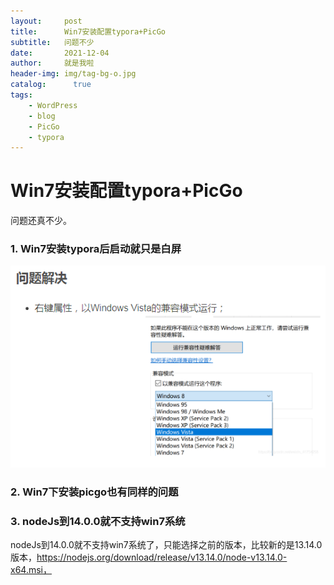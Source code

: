 ```yaml
---
layout:     post
title:      Win7安装配置typora+PicGo
subtitle:   问题不少
date:       2021-12-04
author:     就是我啦
header-img: img/tag-bg-o.jpg
catalog: 	  true
tags:
    - WordPress    
    - blog  
    - PicGo      
    - typora
---
```


# Win7安装配置typora+PicGo



问题还真不少。

### 1. Win7安装typora后启动就只是白屏

![image-20211204211435184](/img/images/image-20211204211435184.png)



### 2. Win7下安装picgo也有同样的问题



### 3. nodeJs到14.0.0就不支持win7系统

nodeJs到14.0.0就不支持win7系统了，只能选择之前的版本，比较新的是13.14.0版本，https://nodejs.org/download/release/v13.14.0/node-v13.14.0-x64.msi，



